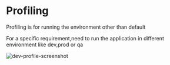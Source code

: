 # Profiling

Profiling is for  running the environment other than default 

For a specific requirement,need to run the application in different environment like dev,prod or qa


![dev-profile-screenshot](https://user-images.githubusercontent.com/48691043/58821800-7c759900-8653-11e9-8ec2-4a0f11a32ec5.JPG)
